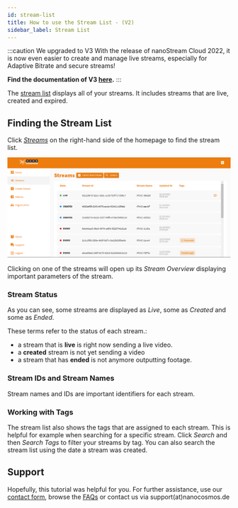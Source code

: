 ```yaml
---
id: stream-list
title: How to use the Stream List - (V2)
sidebar_label: Stream List
---
```


:::caution We upgraded to V3
With the release of nanoStream Cloud 2022, it is now even easier to create and manage live streams, especially for Adaptive Bitrate and secure streams! <br/>

**Find the documentation of V3 [here](../cloud-frontend-v3/Dashboard_Overview).**
:::

The [stream list](https://bintu-cloud-frontend.nanocosmos.de/stream) displays all of your streams. It includes streams that are live, created and expired.

## Finding the Stream List

Click [*Streams*](https://bintu-cloud-frontend.nanocosmos.de/stream) on the right-hand side of the homepage to find the stream list. 

![finding-stream-list](../assets/cloud-frontend-v2/stream-list.png)

Clicking on one of the streams will open up its *Stream Overview* displaying important parameters of the stream.

### Stream Status

As you can see, some streams are displayed as *Live*, some as *Created* and some as *Ended*.

These terms refer to the status of each stream.:
- a stream that is **live** is right now sending a live video.
- a **created** stream is not yet sending a video
- a stream that has **ended** is not anymore outputting footage.

### Stream IDs and Stream Names

Stream names and IDs are important identifiers for each stream. 

### Working with Tags

The stream list also shows the tags that are assigned to each stream. This is helpful for example when searching for a specific stream. Click *Search* and then *Search Tags* to filter your streams by tag. You can also search the stream list using the date a stream was created.

## Support

Hopefully, this tutorial was helpful for you. For further assistance, use our [contact form](https://www.nanocosmos.de/support), browse the [FAQs](https://docs.nanocosmos.de/docs/faq/faq_streaming/) or contact us via support(at)nanocosmos.de